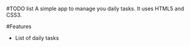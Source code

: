 #TODO list
A simple app to manage you daily tasks.
It uses HTML5 and CSS3.

#Features
* List of daily tasks